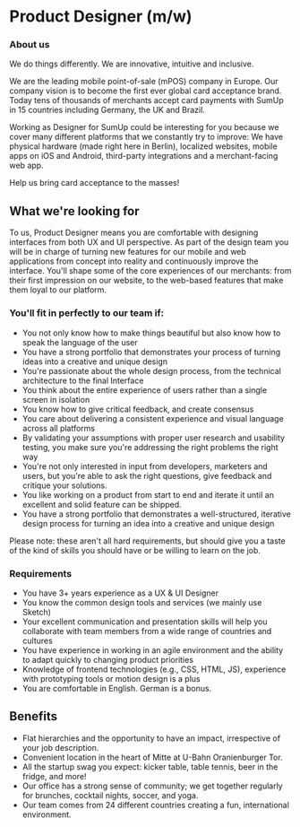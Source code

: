 # Product Designer (m/w)


### About us
We do things differently. We are innovative, intuitive and inclusive.

We are the leading mobile point-of-sale (mPOS) company in Europe. Our company vision is to become the first ever global card acceptance brand. Today tens of thousands of merchants accept card payments with SumUp in 15 countries including Germany, the UK and Brazil.

Working as Designer for SumUp could be interesting for you because we cover many different platforms that we constantly try to improve: We have physical hardware (made right here in Berlin), localized websites, mobile apps on iOS and Android, third-party integrations and a merchant-facing web app.

Help us bring card acceptance to the masses!


## What we're looking for
To us, Product Designer means you are comfortable with designing interfaces from both UX and UI perspective. As part of the design team you will be in charge of turning new features for our mobile and web applications from concept into reality and continuously improve the interface. You'll shape some of the core experiences of our merchants: from their first impression on our website, to the web-based features that make them loyal to our platform.

### You'll fit in perfectly to our team if:

* You not only know how to make things beautiful but also know how to speak the language of the user
* You have a strong portfolio that demonstrates your process of turning ideas into a creative and unique design
* You're passionate about the whole design process, from the technical architecture to the final Interface
* You think about the entire experience of users rather than a single screen in isolation
* You know how to give critical feedback, and create consensus
* You care about delivering a consistent experience and visual language across all platforms
* By validating your assumptions with proper user research and usability testing, you make sure you're addressing the right problems the right way
* You're not only interested in input from developers, marketers and users, but you're able to ask the right questions, give feedback and critique your solutions.
* You like working on a product from start to end and iterate it until an excellent and solid feature can be shipped.
* You have a strong portfolio that demonstrates a well-structured, iterative design process for turning an idea into a creative and unique design

Please note: these aren't all hard requirements, but should give you a taste of the kind of skills you should have or be willing to learn on the job.

### Requirements
* You have 3+ years experience as a UX & UI Designer
* You know the common design tools and services (we mainly use Sketch)
* Your excellent communication and presentation skills will help you collaborate with team members from a wide range of countries and cultures
* You have experience in working in an agile environment and the ability to adapt quickly to changing product priorities
* Knowledge of frontend technologies (e.g., CSS, HTML, JS), experience with prototyping tools or motion design is a plus
* You are comfortable in English. German is a bonus.

## Benefits
* Flat hierarchies and the opportunity to have an impact, irrespective of your job description.
* Convenient location in the heart of Mitte at U-Bahn Oranienburger Tor.
* All the startup swag you expect: kicker table, table tennis, beer in the fridge, and more!
* Our office has a strong sense of community; we get together regularly for brunches, cocktail nights, soccer, and yoga.
* Our team comes from 24 different countries creating a fun, international environment.
